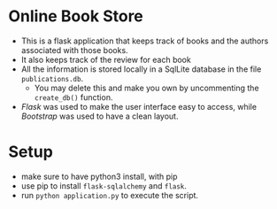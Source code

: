 # Online Book Store
- This is a flask application that keeps track of books and the authors associated with those books. 
- It also keeps track of the review for each book 
- All the information is stored locally in a SqlLite database in the file `publications.db`. 
  - You may delete this and make you own by uncommenting the `create_db()` function. 
- _Flask_ was used to make the user interface easy to access, while _Bootstrap_ was used to have a clean layout. 

# Setup
- make sure to have python3 install, with pip 
- use pip to install `flask-sqlalchemy` and `flask`. 
- run `python application.py` to execute the script. 
